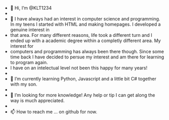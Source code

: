 - 👋 Hi, I’m @KLT1234
- 
- 👀 I have always had an interest in computer science and programming. In my teens I started with HTML and making homepages. I developed a genuine interest in 
- that area. For many different reasons, life took a different turn and I ended up with a academic degree within a completly different area. My interest for 
- computers and programming has always been there though. Since some time back I have decided to persue my interest and am there for learning to program again.
- I have on an intelectual level not been this happy for many years! 
- 
- 🌱 I’m currently learning Python, Javascript and a little bit C# together with my son.
- 
- 💞️ I’m looking for more knowledge! Any help or tip I can get along the way is much appreciated. 
- 
- 📫 How to reach me ... on github for now.

<!---
KLT1234/KLT1234 is a ✨ special ✨ repository because its `README.md` (this file) appears on your GitHub profile.
You can click the Preview link to take a look at your changes.
--->
